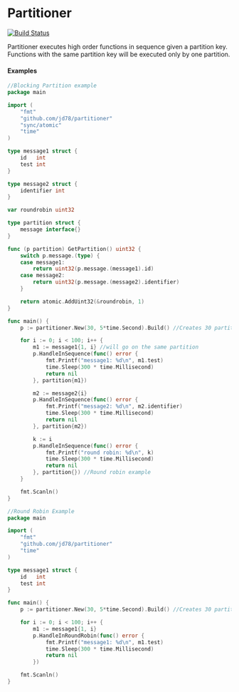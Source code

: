 # Partitioner

[![Build Status](https://travis-ci.org/jd78/partitioner.svg?branch=master)](https://travis-ci.org/jd78/partitioner)

Partitioner executes high order functions in sequence given a partition key. Functions with the same partition key will be executed only by one partition.

#### Examples 

```go
//Blocking Partition example
package main

import (
	"fmt"
	"github.com/jd78/partitioner"
	"sync/atomic"
	"time"
)

type message1 struct {
	id   int
	test int
}

type message2 struct {
	identifier int
}

var roundrobin uint32

type partition struct {
	message interface{}
}

func (p partition) GetPartition() uint32 {
	switch p.message.(type) {
	case message1:
		return uint32(p.message.(message1).id)
	case message2:
		return uint32(p.message.(message2).identifier)
	}

	return atomic.AddUint32(&roundrobin, 1)
}

func main() {
	p := partitioner.New(30, 5*time.Second).Build() //Creates 30 partition and a max retry time interval of 5000 ms

	for i := 0; i < 100; i++ {
		m1 := message1{1, i} //will go on the same partition
		p.HandleInSequence(func() error {
			fmt.Printf("message1: %d\n", m1.test)
			time.Sleep(300 * time.Millisecond)
			return nil
		}, partition{m1})

		m2 := message2{i}
		p.HandleInSequence(func() error {
			fmt.Printf("message2: %d\n", m2.identifier)
			time.Sleep(300 * time.Millisecond)
			return nil
		}, partition{m2})

		k := i
		p.HandleInSequence(func() error {
			fmt.Printf("round robin: %d\n", k)
			time.Sleep(300 * time.Millisecond)
			return nil
		}, partition{}) //Round robin example
	}

	fmt.Scanln()
}

```

```go
//Round Robin Example
package main

import (
	"fmt"
	"github.com/jd78/partitioner"
	"time"
)

type message1 struct {
	id   int
	test int
}

func main() {
	p := partitioner.New(30, 5*time.Second).Build() //Creates 30 partition and a max retry time interval of 5000 ms

	for i := 0; i < 100; i++ {
		m1 := message1{1, i}
		p.HandleInRoundRobin(func() error {
			fmt.Printf("message1: %d\n", m1.test)
			time.Sleep(300 * time.Millisecond)
			return nil
		})

	fmt.Scanln()
}

```
